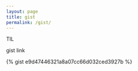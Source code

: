```yaml
---
layout: page
title: gist
permalink: /gist/
---
```

TIL

gist link

{% gist e9d47446321a8a07cc66d032ced3927b %}
